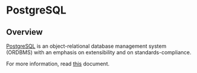 # PostgreSQL

## Overview

[PostgreSQL](https://www.postgresql.org/) is an object-relational database management system (ORDBMS) with an emphasis on extensibility and on standards-compliance.

For more information, read [this](https://github.com/helm/charts/blob/895b56b7941d2fe8e24c200226aa126670a27b6d/stable/postgresql/README.md) document.